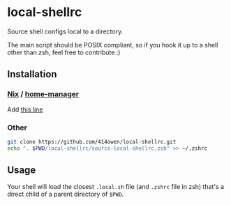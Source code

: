 # local-shellrc

Source shell configs local to a directory.

The main script should be POSIX compliant, so if you hook it up to a shell other than zsh, feel free to contribute :)

## Installation

### [Nix](https://nixos.org/nix/) / [home-manager](https://github.com/rycee/home-manager)

Add [this line](https://github.com/414owen/dotfiles/blob/2789e45114881fb242724ab01107b4fcd44a40d5/zsh.nix#L14)

### Other

```zsh
git clone https://github.com/414owen/local-shellrc.git
echo ". $PWD/local-shellrc/source-local-shellrc.zsh" >> ~/.zshrc
```

## Usage

Your shell will load the closest `.local.sh` file (and `.zshrc` file in zsh) that's a direct child of a parent directory of `$PWD`.
